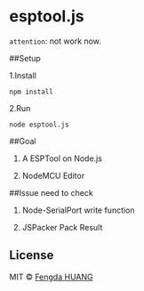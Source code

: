 # esptool.js

``attention``: not work now.

##Setup

1.Install

    npm install

2.Run

    node esptool.js
    
##Goal
    
1. A ESPTool on Node.js    
  
2. NodeMCU Editor
    
##Issue need to check
    
1. Node-SerialPort write function

2. JSPacker Pack Result


## License

MIT © [Fengda HUANG](http://www.iot-works.com)
